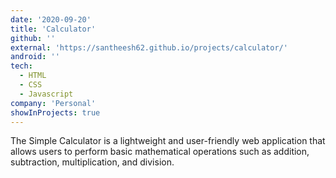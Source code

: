 ```yaml
---
date: '2020-09-20'
title: 'Calculator'
github: ''
external: 'https://santheesh62.github.io/projects/calculator/'
android: ''
tech:
  - HTML
  - CSS
  - Javascript
company: 'Personal'
showInProjects: true
---
```


The Simple Calculator is a lightweight and user-friendly web application that allows users to perform basic mathematical operations such as addition, subtraction, multiplication, and division.
